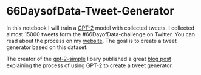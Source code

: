 # 66DaysofData-Tweet-Generator

In this notebook I will train a <a href="https://openai.com/blog/better-language-models/">GPT-2</a> model with 
collected tweets. I collected almost 15000 tweets form the #66DayofData-challenge on Twitter. You can read about 
the process on my <a href="https://markusmueller-ds.github.io/portfolio/66days_analysis.html">website</a>. 
The goal is to create a tweet generator based on this dataset.

The creator of the <a href="https://github.com/minimaxir/gpt-2-simple">gpt-2-simple</a> libary published a 
great <a href="https://minimaxir.com/2020/01/twitter-gpt2-bot/">blog post</a> explaining the process of using 
GPT-2 to create a tweet generator. 
